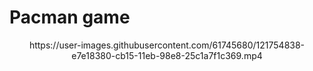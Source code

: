 # Pacman game

<p align="center">
  https://user-images.githubusercontent.com/61745680/121754838-e7e18380-cb15-11eb-98e8-25c1a7f1c369.mp4
</p>
